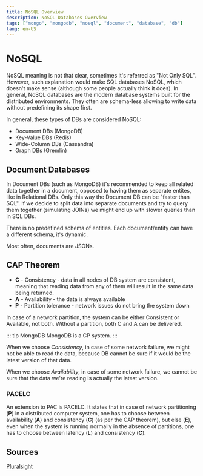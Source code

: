 ```yaml
---
title: NoSQL Overview
description: NoSQL Databases Overview
tags: ["mongo", "mongodb", "nosql", "document", "database", "db"]
lang: en-US
---
```


# NoSQL

NoSQL meaning is not that clear, sometimes it's referred as "Not Only SQL".
However, such explanation would make SQL databases NoSQL, which doesn't make
sense (although some people actually think it does). In general, NoSQL databases
are the modern database systems built for the distributed environments. They
often are schema-less allowing to write data without predefining its shape
first.

In general, these types of DBs are considered NoSQL:

- Document DBs (MongoDB)
- Key-Value DBs (Redis)
- Wide-Column DBs (Cassandra)
- Graph DBs (Gremlin)

## Document Databases

In Document DBs (such as MongoDB) it's recommended to keep all related data
together in a document, opposed to having them as separate entites, like in
Relational DBs. Only this way the Document DB can be "faster than SQL". If we
decide to split data into separate documents and try to query them together
(simulating JOINs) we might end up with slower queries than in SQL DBs.

There is no predefined schema of entities. Each document/entity can have a
different schema, it's dynamic.

Most often, documents are JSONs.

## CAP Theorem

- **C** - Consistency - data in all nodes of DB system are consistent, meaning
  that reading data from any of them will result in the same data being
  returned.
- **A** - Availability - the data is always available
- **P** - Partition tolerance - network issues do not bring the system down

In case of a network partition, the system can be either Consistent or
Available, not both. Without a partition, both C and A can be delivered.

::: tip MongoDB
MongoDB is a CP system.
:::

When we choose *Consistency*, in case of some network failure, we might not be
able to read the data, because DB cannot be sure if it would be the latest
version of that data.

When we choose *Availability*, in case of some network failure, we cannot be
sure that the data we're reading is actually the latest version.

### PACELC

An extension to PAC is PACELC.  It states that in case of network partitioning
(**P**) in a distributed computer system, one has to choose between availability
(**A**) and consistency (**C**) (as per the CAP theorem), but else (**E**), even
when the system is running normally in the absence of partitions, one has to
choose between latency (**L**) and consistency (**C**).

## Sources

[Pluralsight](https://app.pluralsight.com/paths/skill/querying-and-modifying-data-in-mongodb)